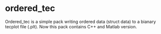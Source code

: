 # ordered_tec

Ordered_tec is a simple pack writing ordered data (struct data) to a bianary tecplot file (.plt). Now this pack contains C++ and Matlab version.